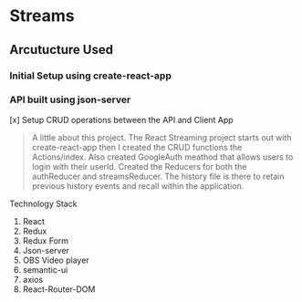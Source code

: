 # Streams

## Arcutucture Used

### Initial Setup using create-react-app

### API built using json-server

[x] Setup CRUD operations between the API and Client App

> A little about this project.  The React Streaming project starts out with create-react-app then I created the CRUD functions the Actions/index. Also created GoogleAuth meathod that allows users to login with their userId.  Created the Reducers for both the authReducer and streamsReducer.  The history file is there to retain previous history events and recall within the application.

 Technology Stack
1. React
2. Redux
3. Redux Form
4. Json-server
5. OBS Video player
6. semantic-ui
7. axios
8. React-Router-DOM
